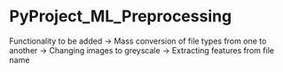 # PyProject_ML_Preprocessing

Functionality to be added
    -> Mass conversion of file types from one to another
    -> Changing images to greyscale
    -> Extracting features from file name
    
